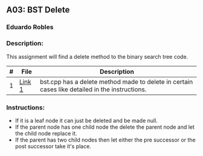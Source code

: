 ## A03: BST Delete
### Eduardo Robles
### Description: 

This assignment will find a delete method to the binary search tree code.

|  #  |  File  |  Description  |
| :---: | ---------------- | -------------------------------------------------- |
|  1  |  [Link 1](bst.cpp)  |  bst.cpp has a delete method made to delete in certain cases like detailed in the instructions.  |

### Instructions:

- If it is a leaf node it can just be deleted and be made null. 
- If the parent node has one child node the delete the parent node and let the child node replace it.
- If the parent has two child nodes then let either the pre successor or the post successor take it's place.
